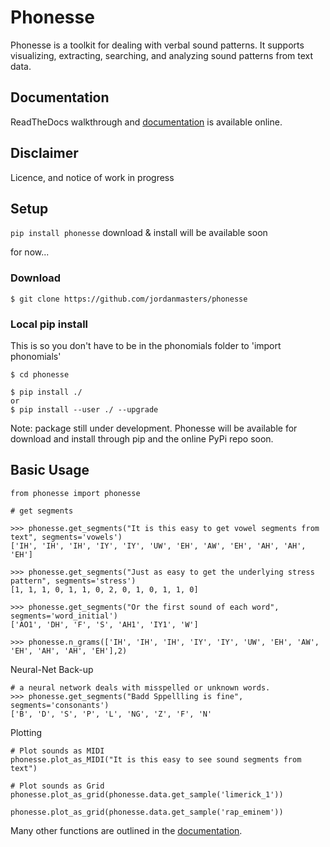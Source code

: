 # Phonesse 
Phonesse is a toolkit for dealing with verbal sound patterns. It supports visualizing, extracting, searching, and analyzing sound patterns from text data.

## Documentation

ReadTheDocs walkthrough and [documentation](https://jordanmasters.github.io/phonomials/_static/overviews/phonesse.html) is available online.


## Disclaimer

Licence, and notice of work in progress 

## Setup

`pip install phonesse` download & install will be available soon

for now...

### Download

```
$ git clone https://github.com/jordanmasters/phonesse
```

### Local pip install

This is so you don't have to be in the phonomials folder to 'import phonomials'

```
$ cd phonesse

$ pip install ./
or 
$ pip install --user ./ --upgrade
```

Note: package still under development. Phonesse will be available for download and install through pip and the online PyPi repo soon.


## Basic Usage

```
from phonesse import phonesse

# get segments

>>> phonesse.get_segments("It is this easy to get vowel segments from text", segments='vowels')
['IH', 'IH', 'IH', 'IY', 'IY', 'UW', 'EH', 'AW', 'EH', 'AH', 'AH', 'EH']

>>> phonesse.get_segments("Just as easy to get the underlying stress pattern", segments='stress')
[1, 1, 1, 0, 1, 1, 0, 2, 0, 1, 0, 1, 1, 0]

>>> phonesse.get_segments("Or the first sound of each word", segments='word_initial')
['AO1', 'DH', 'F', 'S', 'AH1', 'IY1', 'W']

>>> phonesse.n_grams(['IH', 'IH', 'IH', 'IY', 'IY', 'UW', 'EH', 'AW', 'EH', 'AH', 'AH', 'EH'],2)

```

Neural-Net Back-up
```
# a neural network deals with misspelled or unknown words.
>>> phonesse.get_segments("Badd Sppellling is fine", segments='consonants')
['B', 'D', 'S', 'P', 'L', 'NG', 'Z', 'F', 'N'
```

Plotting
```
# Plot sounds as MIDI
phonesse.plot_as_MIDI("It is this easy to see sound segments from text")

# Plot sounds as Grid
phonesse.plot_as_grid(phonesse.data.get_sample('limerick_1'))

phonesse.plot_as_grid(phonesse.data.get_sample('rap_eminem'))

```

Many other functions are outlined in the [documentation](https://jordanmasters.github.io/phonomials/_static/overviews/phonesse.html).